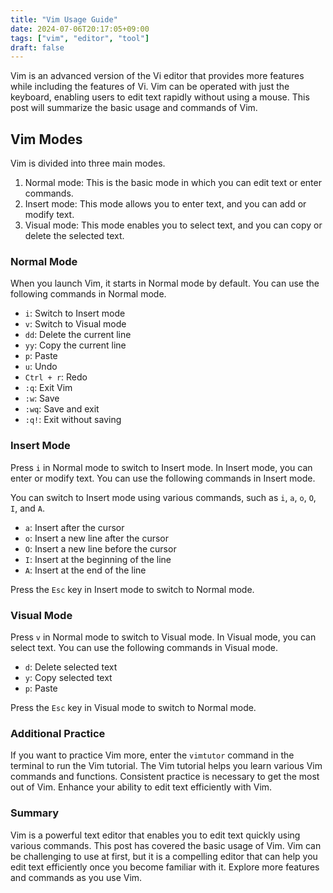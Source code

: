 ```yaml
---
title: "Vim Usage Guide"
date: 2024-07-06T20:17:05+09:00
tags: ["vim", "editor", "tool"]
draft: false
---
```


Vim is an advanced version of the Vi editor that provides more features while including the features of Vi. Vim can be operated with just the keyboard, enabling users to edit text rapidly without using a mouse. This post will summarize the basic usage and commands of Vim.

## Vim Modes

Vim is divided into three main modes.

1. Normal mode: This is the basic mode in which you can edit text or enter commands.
2. Insert mode: This mode allows you to enter text, and you can add or modify text.
3. Visual mode: This mode enables you to select text, and you can copy or delete the selected text.

### Normal Mode

When you launch Vim, it starts in Normal mode by default. You can use the following commands in Normal mode.

-   `i`: Switch to Insert mode
-   `v`: Switch to Visual mode
-   `dd`: Delete the current line
-   `yy`: Copy the current line
-   `p`: Paste
-   `u`: Undo
-   `Ctrl + r`: Redo
-   `:q`: Exit Vim
-   `:w`: Save
-   `:wq`: Save and exit
-   `:q!`: Exit without saving

### Insert Mode

Press `i` in Normal mode to switch to Insert mode. In Insert mode, you can enter or modify text. You can use the following commands in Insert mode.

You can switch to Insert mode using various commands, such as `i`, `a`, `o`, `O`, `I`, and `A`.

-   `a`: Insert after the cursor
-   `o`: Insert a new line after the cursor
-   `O`: Insert a new line before the cursor
-   `I`: Insert at the beginning of the line
-   `A`: Insert at the end of the line

Press the `Esc` key in Insert mode to switch to Normal mode.

### Visual Mode

Press `v` in Normal mode to switch to Visual mode. In Visual mode, you can select text. You can use the following commands in Visual mode.

-   `d`: Delete selected text
-   `y`: Copy selected text
-   `p`: Paste

Press the `Esc` key in Visual mode to switch to Normal mode.

### Additional Practice

If you want to practice Vim more, enter the `vimtutor` command in the terminal to run the Vim tutorial. The Vim tutorial helps you learn various Vim commands and functions. Consistent practice is necessary to get the most out of Vim. Enhance your ability to edit text efficiently with Vim.

### Summary

Vim is a powerful text editor that enables you to edit text quickly using various commands. This post has covered the basic usage of Vim. Vim can be challenging to use at first, but it is a compelling editor that can help you edit text efficiently once you become familiar with it. Explore more features and commands as you use Vim.

